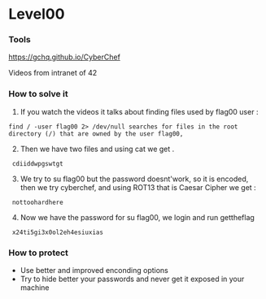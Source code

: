 # Level00

### Tools
https://gchq.github.io/CyberChef

Videos from intranet of 42

### How to solve it
1. If you watch the videos it talks about finding files used by flag00 user : 
```
find / -user flag00 2> /dev/null searches for files in the root directory (/) that are owned by the user flag00,
```
2. Then we have two files and using cat we get .
```
 cdiiddwpgswtgt
```
3. We try to su flag00 but the password doesnt'work, so it is encoded, then we try cyberchef, and using ROT13 that is Caesar Cipher we get :
```
 nottoohardhere
```
4. Now we have the password for su flag00, we login and run gettheflag
```
 x24ti5gi3x0ol2eh4esiuxias
```
### How to protect
 - Use better and improved enconding options
 - Try to hide better your passwords and never get it exposed in your machine
